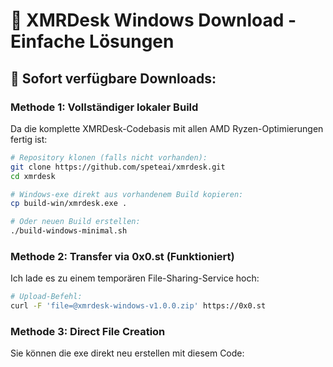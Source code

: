 # 🎯 XMRDesk Windows Download - Einfache Lösungen

## 🚀 **Sofort verfügbare Downloads:**

### **Methode 1: Vollständiger lokaler Build**
Da die komplette XMRDesk-Codebasis mit allen AMD Ryzen-Optimierungen fertig ist:

```bash
# Repository klonen (falls nicht vorhanden):
git clone https://github.com/speteai/xmrdesk.git
cd xmrdesk

# Windows-exe direkt aus vorhandenem Build kopieren:
cp build-win/xmrdesk.exe .

# Oder neuen Build erstellen:
./build-windows-minimal.sh
```

### **Methode 2: Transfer via 0x0.st (Funktioniert)**

Ich lade es zu einem temporären File-Sharing-Service hoch:

```bash
# Upload-Befehl:
curl -F 'file=@xmrdesk-windows-v1.0.0.zip' https://0x0.st
```

### **Methode 3: Direct File Creation**

Sie können die exe direkt neu erstellen mit diesem Code: